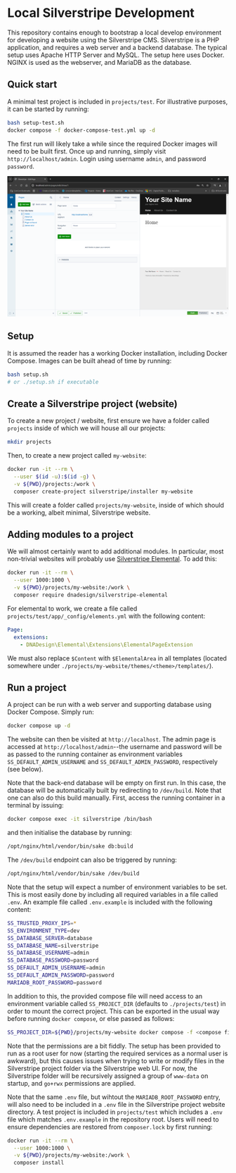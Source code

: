# Local Silverstripe Development

This repository contains enough to bootstrap a local develop environment for developing a website using the Silverstripe CMS.  Silverstripe is a PHP application, and requires a web server and a backend database.  The typical setup uses Apache HTTP Server and MySQL.  The setup here uses Docker.  NGINX is used as the webserver, and MariaDB as the database.


## Quick start

A minimal test project is included in `projects/test`.  For illustrative purposes, it can be started by running:

```bash
bash setup-test.sh
docker compose -f docker-compose-test.yml up -d
```

The first run will likely take a while since the required Docker images will need to be built first.  Once up and running, simply visit `http://localhost/admin`.  Login using username `admin`, and password `password`.

![](img/admin.png)


## Setup

It is assumed the reader has a working Docker installation, including Docker Compose.  Images can be built ahead of time by running:

```bash
bash setup.sh
# or ./setup.sh if executable
```


## Create a Silverstripe project (website)

To create a new project / website, first ensure we have a folder called `projects` inside of which we will house all our projects:

```bash
mkdir projects
```

Then, to create a new project called `my-website`:

```bash
docker run -it --rm \
  --user $(id -u):$(id -g) \
  -v ${PWD}/projects:/work \
  composer create-project silverstripe/installer my-website
```

This will create a folder called `projects/my-website`, inside of which should be a working, albeit minimal, Silverstripe website. 


## Adding modules to a project

We will almost certainly want to add additional modules.  In particular, most non-trivial websites will probably use [Silverstripe Elemental](https://github.com/silverstripe/silverstripe-elemental).  To add this:

```bash
docker run -it --rm \
  --user 1000:1000 \
  -v ${PWD}/projects/my-website:/work \
  composer require dnadesign/silverstripe-elemental
```

For elemental to work, we create a file called `projects/test/app/_config/elements.yml` with the following content:

```yml
Page:
  extensions:
    - DNADesign\Elemental\Extensions\ElementalPageExtension
```

We must also replace `$Content` with `$ElementalArea` in all templates (located somewhere under `./projects/my-website/themes/<theme>/templates/`).

## Run a project

A project can be run with a web server and supporting database using Docker Compose.  Simply run:

```bash
docker compose up -d
```

The website can then be visited at `http://localhost`.  The admin page is accessed at `http://localhost/admin`--the username and password will be as passed to the running container as environment variables `SS_DEFAULT_ADMIN_USERNAME` and `SS_DEFAULT_ADMIN_PASSWORD`, respectively (see below).  

Note that the back-end database will be empty on first run.  In this case, the database will be automatically built by redirecting to `/dev/build`.  Note that one can also do this build manually.  First, access the running container in a terminal by issuing:

```bash
docker compose exec -it silverstripe /bin/bash
```

and then initialise the database by running:

```bash
/opt/nginx/html/vendor/bin/sake db:build
```

The `/dev/build` endpoint can also be triggered by running:

```bash
/opt/nginx/html/vendor/bin/sake /dev/build
```

Note that the setup will expect a number of environment variables to be set.  This is most easily done by including all required variables in a file called `.env`.  An example file called `.env.example` is included with the following content:

```bash
SS_TRUSTED_PROXY_IPS=*
SS_ENVIRONMENT_TYPE=dev
SS_DATABASE_SERVER=database
SS_DATABASE_NAME=silverstripe
SS_DATABASE_USERNAME=admin
SS_DATABASE_PASSWORD=password
SS_DEFAULT_ADMIN_USERNAME=admin
SS_DEFAULT_ADMIN_PASSWORD=password
MARIADB_ROOT_PASSWORD=password
```

In addition to this, the provided compose file will need access to an environment variable called `SS_PROJECT_DIR` (defaults to `./projects/test`) in order to mount the correct project.  This can be exported in the usual way before running `docker compose`, or else passed as follows:

```bash
SS_PROJECT_DIR=${PWD}/projects/my-website docker compose -f <compose file>.yml up -d
```

Note that the permissions are a bit fiddly.  The setup has been provided to run as a root user for now (starting the required services as a normal user is awkward), but this causes issues when trying to write or modify files in the Silverstripe project folder via the Silverstripe web UI.  For now, the Silverstripe folder will be recursively assigned a group of `www-data` on startup, and `go+rwx` permissions are applied.  

Note that the same `.env` file, but wihtout the `MARIADB_ROOT_PASSWORD` entry,  will also need to be included in a `.env` file in the Silverstripe project website directory. A test project is included in `projects/test` which includes a `.env` file which matches `.env.example` in the repository root.  Users will need to ensure dependencies are restored from `composer.lock` by first running:

```bash
docker run -it --rm \
  --user 1000:1000 \
  -v ${PWD}/projects/my-website:/work \
  composer install
```